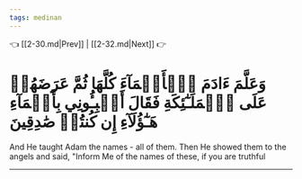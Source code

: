 ```yaml
---
tags: medinan
---
```


👈 [[2-30.md|Prev]] | [[2-32.md|Next]] 👉

# وَعَلَّمَ ءَادَمَ ٱلۡأَسۡمَآءَ كُلَّهَا ثُمَّ عَرَضَهُمۡ عَلَى ٱلۡمَلَـٰٓئِكَةِ فَقَالَ أَنۢبِـُٔونِي بِأَسۡمَآءِ هَـٰٓؤُلَآءِ إِن كُنتُمۡ صَٰدِقِينَ

And He taught Adam the names - all of them. Then He showed them to the angels and said, "Inform Me of the names of these, if you are truthful

---

